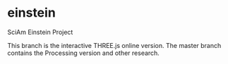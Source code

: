 einstein
========

SciAm Einstein Project

This branch is the interactive THREE.js online version. The master branch contains the Processing version and other research.
